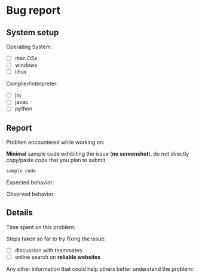 <!-- Only use if you have a bug that you cannot fix -->

# Bug report 

## System setup

Operating System: 
- [ ] mac OSx
- [ ] windows 
- [ ] linux

Compiler/interpreter:
- [ ] joj 
- [ ] javac
- [ ] python

## Report

Problem encountered while working on: 

**Minimal** sample code exhibiting the issue (**no screenshot**), do not directly copy/paste code that you plan to submit

```python
sample code
```

Expected behavior: 


Observed behavior: 


## Details

Time spent on this problem:

Steps taken so far to try fixing the issue:
- [ ] discussion with teammates
- [ ] online search on **reliable websites**

Any other information that could help others better understand the problem:

